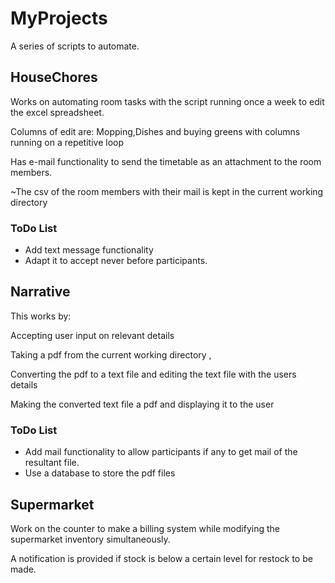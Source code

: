 # MyProjects

A series of scripts to automate.

## HouseChores

Works on automating room tasks with the script running once a week to edit the excel spreadsheet.

Columns of edit are: Mopping,Dishes and buying greens with columns running on a repetitive loop

Has e-mail functionality to send the timetable as an attachment to the room members.

~The csv of the room members with their mail is kept in the current working directory



### ToDo List

- Add text message functionality
- Adapt it to accept never before participants.

## Narrative

This works by:

  Accepting user input on relevant details

  Taking a pdf from the current working directory ,

  Converting the pdf to a text file and editing the text file with the users details

  Making the converted text file a pdf and displaying it to the user


### ToDo List

- Add mail functionality to allow participants if any to get mail of the resultant file.
- Use a database to store the pdf files

## Supermarket

Work on the counter to make a billing system while modifying the supermarket inventory simultaneously.

A notification is provided if stock is below a certain level for restock to be made.
